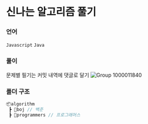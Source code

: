 # 신나는 알고리즘 풀기

### 언어
`Javascript` `Java`

### 풀이
문제별 필기는 커밋 내역에 댓글로 달기
![Group 1000011840](https://github.com/nijuy/algorithm/assets/87255462/28c1594f-d288-4d38-be04-784c478c1d72)

### 폴더 구조
```javascript
📦algorithm
 ┣ 📂boj // 백준
 ┣ 📂programmers // 프로그래머스
```

